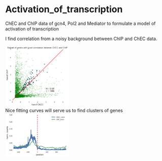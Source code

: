 # Activation_of_transcription
ChEC and ChIP data of gcn4, Pol2 and Mediator to formulate a model of activation of transcription




I find correlation from a noisy background between ChIP and ChEC data.
<div>
<img src="https://github.com/aerijman/Activation_of_transcription/blob/master/ChEC_ChIP.png" high="200" width="200">
</div>

<div>
Nice fitting curves will serve us to find clusters of genes 
<img src="https://github.com/aerijman/Activation_of_transcription/blob/master/ChEC_ChIP_A.png" high="200" width="200">
</div>
